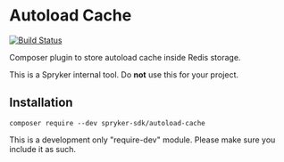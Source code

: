 # Autoload Cache 

[![Build Status](https://travis-ci.com/spryker-sdk/autoload-cache.svg)](https://travis-ci.com/spryker-sdk/autoload-cache)

Composer plugin to store autoload cache inside Redis storage.

This is a Spryker internal tool. Do **not** use this for your project.

## Installation

```
composer require --dev spryker-sdk/autoload-cache
```

This is a development only "require-dev" module. Please make sure you include it as such.
